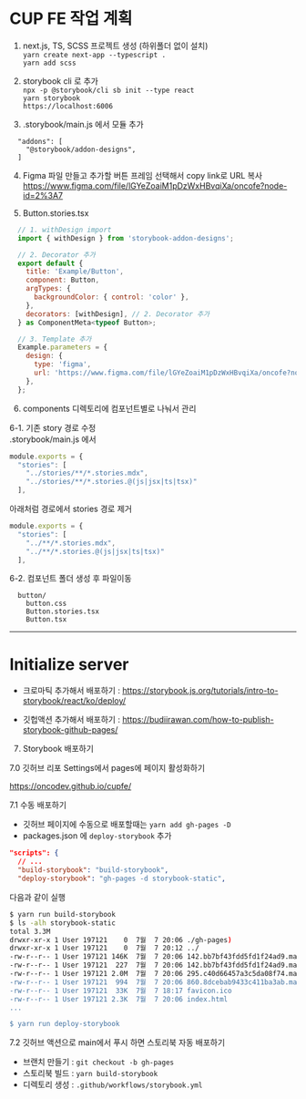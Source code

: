 # CUP FE 작업 계획

1. next.js, TS, SCSS 프로젝트 생성 (하위폴더 없이 설치)  
  `yarn create next-app --typescript .`  
  `yarn add scss`

2. storybook cli 로 추가  
  `npx -p @storybook/cli sb init --type react`  
  `yarn storybook`  
  `https://localhost:6006`

3. .storybook/main.js 에서 모듈 추가
```
  "addons": [
    "@storybook/addon-designs",
  ]
```

4. Figma 파일 만들고 추가할 버튼 프레임 선택해서 copy link로 URL 복사  
  https://www.figma.com/file/lGYeZoaiM1pDzWxHBvqiXa/oncofe?node-id=2%3A7

5. Button.stories.tsx
```js
  // 1. withDesign import
  import { withDesign } from 'storybook-addon-designs';

  // 2. Decorator 추가
  export default {
    title: 'Example/Button',
    component: Button,
    argTypes: {
      backgroundColor: { control: 'color' },
    },
    decorators: [withDesign], // 2. Decorator 추가
  } as ComponentMeta<typeof Button>;

  // 3. Template 추가
  Example.parameters = {
    design: {
      type: 'figma',
      url: 'https://www.figma.com/file/lGYeZoaiM1pDzWxHBvqiXa/oncofe?node-id=2%3A7',
    },
  };
```

6. components 디렉토리에 컴포넌트별로 나눠서 관리

6-1. 기존 story 경로 수정  
  .storybook/main.js 에서 

  ```js
  module.exports = {
    "stories": [
      "../stories/**/*.stories.mdx",
      "../stories/**/*.stories.@(js|jsx|ts|tsx)"
    ],
  ```

  아래처럼 경로에서 stories 경로 제거 

  ```js
  module.exports = {
    "stories": [
      "../**/*.stories.mdx",
      "../**/*.stories.@(js|jsx|ts|tsx)"
    ],
  ```

6-2. 컴포넌트 폴더 생성 후 파일이동
```
  button/
    button.css
    Button.stories.tsx
    Button.tsx
```

---

# Initialize server


- 크로마틱 추가해서 배포하기 : https://storybook.js.org/tutorials/intro-to-storybook/react/ko/deploy/

- 깃헙액션 추가해서 배포하기 : https://budiirawan.com/how-to-publish-storybook-github-pages/

7. Storybook 배포하기 

7.0 깃허브 리포 Settings에서 pages에 페이지 활성화하기

https://oncodev.github.io/cupfe/


7.1 수동 배포하기
- 깃허브 페이지에 수동으로 배포할때는 `yarn add gh-pages -D`
- packages.json 에 `deploy-storybook` 추가

```json
"scripts": {
  // ...
  "build-storybook": "build-storybook",
  "deploy-storybook": "gh-pages -d storybook-static",
```

다음과 같이 실행

```bash
$ yarn run build-storybook
$ ls -alh storybook-static
total 3.3M
drwxr-xr-x 1 User 197121    0  7월  7 20:06 ./gh-pages)
drwxr-xr-x 1 User 197121    0  7월  7 20:12 ../
-rw-r--r-- 1 User 197121 146K  7월  7 20:06 142.bb7bf43fdd5fd1f24ad9.manager.bundle.js
-rw-r--r-- 1 User 197121  227  7월  7 20:06 142.bb7bf43fdd5fd1f24ad9.manager.bundle.js.LICENSE.txt
-rw-r--r-- 1 User 197121 2.0M  7월  7 20:06 295.c40d66457a3c5da08f74.manager.bundle.js0.2".
-rw-r--r-- 1 User 197121  994  7월  7 20:06 860.8dcebab9433c411ba3ab.manager.bundle.js
-rw-r--r-- 1 User 197121  33K  7월  7 18:17 favicon.ico
-rw-r--r-- 1 User 197121 2.3K  7월  7 20:06 index.html
...

$ yarn run deploy-storybook
```

7.2 깃허브 액션으로 main에서 푸시 하면 스토리북 자동 배포하기

- 브랜치 만들기 : `git checkout -b gh-pages`
- 스토리북 빌드 : `yarn build-storybook`
- 디렉토리 생성 : `.github/workflows/storybook.yml`


